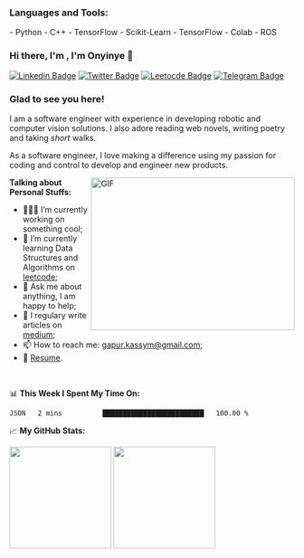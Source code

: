 <h3 align="left">Languages and Tools:</h3>
- Python
- C++
- TensorFlow
- Scikit-Learn
- TensorFlow
- Colab
- ROS

### Hi there, I'm , I'm Onyinye 👋
[![Linkedin Badge](https://img.shields.io/badge/-LinkedIn-0e76a8?style=flat-square&logo=Linkedin&logoColor=white)](https://linkedin.com/in/onyinye007)
[![Twitter Badge](https://img.shields.io/badge/-Twitter-00acee?style=flat-square&logo=Twitter&logoColor=white)](https://twitter.com/chimuania)
[![Leetocde Badge](https://img.shields.io/badge/leetcode-%2312100E.svg?&style=for-square&logo=medium&logoColor=white)](https://www.leetcode.com/onyinyechi)
[![Telegram Badge](https://img.shields.io/badge/-Telegram-0088cc?style=flat-square&logo=Telegram&logoColor=white)](https://t.me/MostlyYin)

### Glad to see you here! &nbsp;

I am a software engineer with experience in developing robotic and computer vision solutions. I also adore reading web novels, writing poetry and taking _short_ walks.

As a software engineer, I love making a difference using my passion for coding and control to develop and engineer new products.

<img align="right" alt="GIF" src="https://media.giphy.com/media/L1R1tvI9svkIWwpVYr/giphy.gif?raw=true" width="360" height="270" />
  

**Talking about Personal Stuffs:**

- 👨🏻‍💻 I’m currently working on something cool;
- 🚀 I’m currently learning Data Structures and Algorithms on [leetcode](https://leetcode.com/GKassym);
- 💬 Ask me about anything, I am happy to help;
- 📝 I regulary write articles on [medium](https://gapur-kassym.medium.com);
- 📫 How to reach me: gapur.kassym@gmail.com;
- 📝 [Resume](https://gkassym.netlify.app/Resume.pdf).

</br>

📊 **This Week I Spent My Time On:**
<!--START_SECTION:waka-->
```text
JSON   2 mins          █████████████████████████   100.00 % 
```
<!--END_SECTION:waka-->


📈 **My GitHub Stats:**

<p>
  <img height="180em" src="https://github-readme-stats.vercel.app/api?username=Gapur&show_icons=true&hide_border=true&&count_private=true&include_all_commits=true" />
  <img height="180em" src="https://github-readme-stats.vercel.app/api/top-langs/?username=Gapur&exclude_repo=KNN-Image-Classification&show_icons=true&hide_border=true&layout=compact&langs_count=8"/>
</p>

